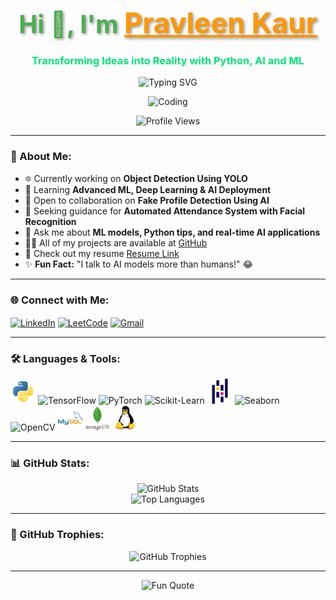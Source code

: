 <h1 align="center">
  <span id="name" style="font-size: 40px; font-weight: bold; color: #4CAF50; text-shadow: 2px 2px 4px rgba(0, 0, 0, 0.4);">
    Hi 👋, I'm <span style="color: #ff9800; text-decoration: underline; font-size: 45px; font-weight: bold;">Pravleen Kaur</span>
  </span>
</h1>

<h3 align="center" style="color: #00e676; font-weight: bold;">Transforming Ideas into Reality with Python, AI and ML</h3>

<div align="center">
  <img src="https://readme-typing-svg.herokuapp.com?font=Fira+Code&pause=1000&color=4CAF50&center=true&width=450&lines=Data+Science+Enthusiast+%F0%9F%A7%91%E2%80%8D%F0%9F%8F%AB;AI+%7C+ML+%7C+Deep+Learning+%F0%9F%92%BB;Loves+Building+Real-World+Projects+%F0%9F%91%BB;Passionate+about+Tech+%F0%9F%9A%80" alt="Typing SVG" />
</div>

<p align="center">
  <img src="https://user-images.githubusercontent.com/74038190/225813708-98b745f2-7d22-48cf-9150-083f1b00d6c9.gif" alt="Coding" width="450"/>
</p>
<p align="center">
  <img src="https://komarev.com/ghpvc/?username=prav0106&label=Profile%20views&color=0e75b6&style=flat" alt="Profile Views" />
</p>

---
### 🚀 About Me:
- 🔯 Currently working on **Object Detection Using YOLO**
- 🌱 Learning **Advanced ML, Deep Learning & AI Deployment**
- 👯 Open to collaboration on **Fake Profile Detection Using AI**
- 🤝 Seeking guidance for **Automated Attendance System with Facial Recognition**
- 💬 Ask me about **ML models, Python tips, and real-time AI applications**
- 👨‍💻 All of my projects are available at [GitHub](https://github.com/prav0106)
- 📄 Check out my resume [Resume Link](https://drive.google.com/file/d/1JQkQULml8XqnalhcGXgcnBHK9rHRRAtp/view?usp=drive_link)
- ✨ **Fun Fact:** "I talk to AI models more than humans!" 😂

---
### 🌐 Connect with Me:
<p align="left">
  <a href="https://linkedin.com/in/pravleen-kaur" target="blank"><img align="center" src="https://raw.githubusercontent.com/rahuldkjain/github-profile-readme-generator/master/src/images/icons/Social/linked-in-alt.svg" alt="LinkedIn" height="30" width="40" /></a>
  <a href="https://www.leetcode.com/prav_0106" target="blank"><img align="center" src="https://raw.githubusercontent.com/rahuldkjain/github-profile-readme-generator/master/src/images/icons/Social/leet-code.svg" alt="LeetCode" height="30" width="40" /></a>
  <a href="mailto:your-kaurpravleen12@gmail.com" target="blank"><img align="center" src="https://upload.wikimedia.org/wikipedia/commons/4/4e/Gmail_Icon.png" alt="Gmail" height="30" width="40" /></a>
</p>


---
### 🛠️ Languages & Tools:
<p align="left"> 
  <img src="https://raw.githubusercontent.com/devicons/devicon/master/icons/python/python-original.svg" alt="Python" width="40" height="40"/> 
  <img src="https://www.vectorlogo.zone/logos/tensorflow/tensorflow-icon.svg" alt="TensorFlow" width="40" height="40"/>
  <img src="https://www.vectorlogo.zone/logos/pytorch/pytorch-icon.svg" alt="PyTorch" width="40" height="40"/> 
  <img src="https://upload.wikimedia.org/wikipedia/commons/0/05/Scikit_learn_logo_small.svg" alt="Scikit-Learn" width="40" height="40"/> 
  <img src="https://raw.githubusercontent.com/devicons/devicon/2ae2a900d2f041da66e950e4d48052658d850630/icons/pandas/pandas-original.svg" alt="Pandas" width="40" height="40"/>
  <img src="https://seaborn.pydata.org/_images/logo-mark-lightbg.svg" alt="Seaborn" width="40" height="40"/>
  <img src="https://www.vectorlogo.zone/logos/opencv/opencv-icon.svg" alt="OpenCV" width="40" height="40"/> 
  <img src="https://raw.githubusercontent.com/devicons/devicon/master/icons/mysql/mysql-original-wordmark.svg" alt="MySQL" width="40" height="40"/> 
  <img src="https://raw.githubusercontent.com/devicons/devicon/master/icons/mongodb/mongodb-original-wordmark.svg" alt="MongoDB" width="40" height="40"/> 
  <img src="https://raw.githubusercontent.com/devicons/devicon/master/icons/linux/linux-original.svg" alt="Linux" width="40" height="40"/>
</p>

---
### 📊 GitHub Stats:
<p align="center">
  <img src="https://github-readme-stats.vercel.app/api?username=prav0106&show_icons=true&theme=radical" alt="GitHub Stats"/>
  <br/>
  <img src="https://github-readme-stats.vercel.app/api/top-langs?username=prav0106&show_icons=true&layout=compact&theme=radical" alt="Top Languages"/>
</p>

---
### 💎 GitHub Trophies:
<p align="center">
  <img src="https://github-profile-trophy.vercel.app/?username=prav0106&theme=radical&margin-w=15&margin-h=15&column=7" alt="GitHub Trophies"/>
</p>

---
<p align="center">
  <img src="https://quotes-github-readme.vercel.app/api?type=horizontal&theme=radical" alt="Fun Quote" />
</p>
